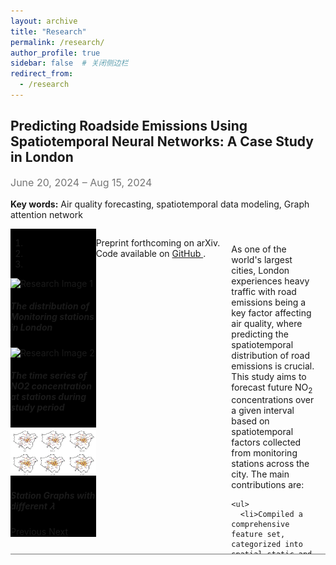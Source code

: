```yaml
---
layout: archive
title: "Research"
permalink: /research/
author_profile: true
sidebar: false  # 关闭侧边栏
redirect_from:
  - /research
---
```


<!-- {% include base_path %} -->

<!-- 研究项目标题 -->
## **Predicting Roadside Emissions Using Spatiotemporal Neural Networks: A Case Study in London**
<p style="color: #757575; font-size: 16px;">June 20, 2024 – Aug 15, 2024</p>
<!-- 关键词部分 -->
<p><strong>Key words:</strong> Air quality forecasting, spatiotemporal data modeling, Graph attention network</p>

<!-- 父容器 -->
<div class="content-wrapper" style="display: flex; align-items: flex-start; width: 500px;">
  <!-- 轮播图及相关链接容器（上下排布） -->
  <div id="carouselContainer" style="flex-basis: 50%; display: flex; flex-direction: column; background-color: black;">
    <!-- 轮播图 -->
    <div id="researchCarousel" class="carousel slide" data-ride="carousel">
      <ol class="carousel-indicators">
        <li data-target="#researchCarousel" data-slide-to="0" class="active"></li>
        <li data-target="#researchCarousel" data-slide-to="1"></li>
        <li data-target="#researchCarousel" data-slide-to="2"></li>
      </ol>
      <div class="carousel-inner">
        <div class="carousel-item active">
          <img src="/images/research_1/img_1.png" class="d-block mx-auto" alt="Research Image 1">
          <div class="carousel-caption d-none d-md-block">
            <h5>The distribution of Monitoring stations in London</h5>
          </div>
        </div>
        <div class="carousel-item">
          <img src="/images/research_1/img_2.png" class="d-block mx-auto" alt="Research Image 2">
          <div class="carousel-caption d-none d-md-block">
            <h5>The time series of NO2 concentration at stations during study period</h5>
          </div>
        </div>
        <div class="carousel-item">
          <img src="/images/research_1/img_3.png" class="d-block mx-auto" alt="Research Image 3">
          <div class="carousel-caption d-none d-md-block">
            <h5>Station Graphs with different 𝜆</h5>
          </div>
        </div>
      </div>
      <!-- Controls -->
      <a class="carousel-control-prev" href="#researchCarousel" role="button" data-slide="prev">
        <span class="carousel-control-prev-icon" aria-hidden="true"></span>
        <span class="sr-only">Previous</span>
      </a>
      <a class="carousel-control-next" href="#researchCarousel" role="button" data-slide="next">
        <span class="carousel-control-next-icon" aria-hidden="true"></span>
        <span class="sr-only">Next</span>
      </a>
    </div>
  </div>

  <!-- 相关链接部分，放置在轮播图的下方 -->
  <p>Preprint forthcoming on arXiv. Code available on 
    <a href="https://github.com/your-repo-link" target="_blank">
      <i class="fab fa-github"></i> GitHub
    </a>.
  </p>

  <!-- 摘要部分，右侧文字部分 -->
  <div class="research-summary" style="flex-basis: 50%; max-height: 500px; overflow-y: auto; padding: 10px;">
    <p>As one of the world's largest cities, London experiences heavy traffic with road emissions being a key factor affecting air quality, where predicting the spatiotemporal distribution of road emissions is crucial. This study aims to forecast future NO<sub>2</sub> concentrations over a given interval based on spatiotemporal factors collected from monitoring stations across the city. The main contributions are:</p>

    <ul>
      <li>Compiled a comprehensive feature set, categorized into spatial static and temporal features, with the addition of traffic-related characteristics (e.g., road conditions, network structure, traffic volume), providing valuable insights for transportation policy.</li>
      <li>Incorporated pollutant dispersion knowledge to build a spatiotemporal dynamic graph of monitoring stations, enhancing accuracy.</li>
      <li>Developed a hybrid model combining Graph Neural Networks and LSTM, capturing complex spatiotemporal dependencies of road emissions.</li>
    </ul>

    <p>To validate the model's applicability, experiments used a spatiotemporal dataset of hourly air pollutants from roadside stations in London, sourced from the <a href="https://www.londonair.org.uk/london/asp/publicdetails.asp" target="_blank" style="color: #757575;">London Air Quality Network (LAQN)</a>. Results show that the proposed model outperforms existing baselines in prediction accuracy. Specifically, the graph attention mechanism improves accuracy by 12.5% and the encoder-decoder architecture in LSTM extends the forecast horizon to 12 hours, with superior performance in long-term (9-12h) predictions over short-term (1-4h).</p>
  </div>
</div>


<!-- 引入 Font Awesome -->
<link rel="stylesheet" href="https://cdnjs.cloudflare.com/ajax/libs/font-awesome/5.15.4/css/all.min.css">
<!-- <p style="margin-top: 30px;">Preprint forthcoming on arXiv. Code available on <a href="https://github.com/your-repo-link" target="_blank"><i class="fab fa-github"></i> GitHub</a>.</p> -->
<!-- 分隔线 -->
<hr style="border: none; height: 0.5px; background-color: #757575; margin-top: 0px; margin-bottom: 0px;">